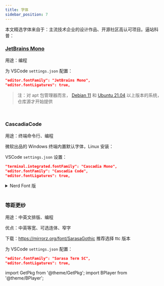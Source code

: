 ```yaml
---
title: 字体
sidebar_position: 7
---
```


本文精选字体来自于：主流技术企业的设计作品、开源社区高认可项目。逼站科普：

<BPlayer id="BV19r4y1W74d" />

### [JetBrains Mono](https://www.jetbrains.com/zh-cn/lp/mono/)

用途：编程

<GetPkg
apt="fonts-jetbrains-mono"
dnf="jetbrains-mono-fonts"
scoop="JetBrains-Mono"
choco="jetbrainsmono"
pacman="ttf-jetbrains-mono"
/>

为 VSCode `settings.json` 配置：

```json
"editor.fontFamily": "JetBrains Mono",
"editor.fontLigatures": true,
```

> 注：对 apt 包管理器而言，
> [Debian 11](https://packages.debian.org/bullseye/source/fonts-jetbrains-mono)
> 和
> [Ubuntu 21.04](https://launchpad.net/ubuntu/+source/fonts-jetbrains-mono)
> 以上版本的系统，仓库源才开始提供

<br/>

### CascadiaCode

用途：终端命令行、编程

微软出品的 Windows 终端内置默认字体，Linux 安装：

<GetPkg apt="fonts-cascadia-code" dnf="cascadia-code-fonts" pacman="ttf-cascadia-code" />

VSCode `settings.json` 设置：

```json
"terminal.integrated.fontFamily": "Cascadia Mono",
"editor.fontFamily": "Cascadia Code",
"editor.fontLigatures": true,
```

 <details className="let-details-to-gray" role="alert">
<summary>Nerd Font 版</summary>

支持更多 Nerd Font 符号的字体版本，
见[官方介绍](https://www.nerdfonts.com/)

```powershell
# Scoop 依赖：
scoop bucket add nerd-fonts
```

<GetPkg scoop="CascadiaCode-NF" choco="cascadia-code-nerd-font" />

[或手动下载](https://github.com/ryanoasis/nerd-fonts/releases/latest/download/CascadiaCode.zip)

VSCode `settings.json` 设置：

```json
// Linux:
"terminal.integrated.fontFamily": "CaskaydiaCove Nerd Font"
// Windows:
"terminal.integrated.fontFamily": "CaskaydiaCove NF"
```

Windows Terminal: `settings.json` > `.profiles.defaults.fontFace`

</details>

<br/>

### 等距更纱

用途：中英文排版、编程

优点：中英等宽、可选连体、窄字

下载：https://mirrorz.org/font/SarasaGothic 推荐选择 ttc 版本

<GetPkg pacman="ttf-sarasa-gothic" />

为 VSCode `settings.json` 配置：

```json
"editor.fontFamily": "Sarasa Term SC",
"editor.fontLigatures": true,
```

import GetPkg from '@theme/GetPkg';
import BPlayer from '@theme/BPlayer';
